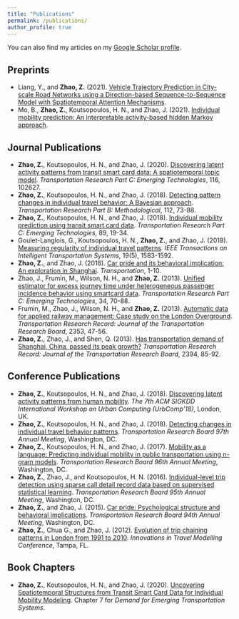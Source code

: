 ```yaml
---
title: "Publications"
permalink: /publications/
author_profile: true
---
```



You can also find my articles on my [Google Scholar profile](https://scholar.google.com/citations?user=71vGYtcAAAAJ).

## Preprints
* Liang, Y., and **Zhao, Z.** (2021). [Vehicle Trajectory Prediction in City-scale Road Networks using a Direction-based Sequence-to-Sequence Model with Spatiotemporal Attention Mechanisms](https://arxiv.org/abs/2106.11175).
* Mo, B., **Zhao, Z.**, Koutsopoulos, H. N., and Zhao, J. (2021). [Individual mobility prediction: An interpretable activity-based hidden Markov approach](https://arxiv.org/abs/2101.03996).


## Journal Publications
* **Zhao, Z.**, Koutsopoulos, H. N., and Zhao, J. (2020). [Discovering latent activity patterns from transit smart card data: A spatiotemporal topic model](https://doi.org/10.1016/j.trc.2020.102627). 
_Transportation Research Part C: Emerging Technologies_, 116, 102627.
* **Zhao, Z.**, Koutsopoulos, H. N., and Zhao, J. (2018). [Detecting pattern changes in individual travel behavior: 
A Bayesian approach](https://doi.org/10.1016/j.trb.2018.03.017). _Transportation Research Part B: Methodological_, 112, 73-88.
* **Zhao, Z.**, Koutsopoulos, H. N., and Zhao, J. (2018). [Individual mobility prediction using transit smart card data](http://dx.doi.org/10.1016/j.trc.2018.01.022).
 _Transportation Research Part C: Emerging Technologies_, 89, 19-34.
* Goulet-Langlois, G., Koutsopoulos, H. N., **Zhao, Z.**, and Zhao, J. (2018). [Measuring regularity of individual travel patterns](https://doi.org/10.1109/TITS.2017.2728704).
 _IEEE Transactions on Intelligent Transportation Systems_, 19(5), 1583-1592.
* **Zhao, Z.**, and Zhao, J. (2018). [Car pride and its behavioral implication: An exploration in Shanghai](https://dx.doi.org/10.1007/s11116-018-9917-0). _Transportation_, 
1-10.
* Zhao, J., Frumin, M., Wilson, N. H., and **Zhao, Z.** (2013). [Unified estimator for excess journey time under 
heterogeneous passenger incidence behavior using smartcard data](https://doi.org/10.1016/j.trc.2013.05.009). _Transportation Research Part C: Emerging Technologies_, 34, 70-88.
* Frumin, M., Zhao, J., Wilson, N. H., and **Zhao, Z.** (2013). [Automatic data for applied railway management: 
Case study on the London Overground](https://doi.org/10.3141/2353-05). _Transportation Research Record: Journal of the Transportation Research Board_, 2353, 47-56.
* **Zhao, Z.**, Zhao, J., and Shen, Q. (2013). [Has transportation demand of Shanghai, China, passed its peak 
growth?](https://doi.org/10.3141/2394-11) _Transportation Research Record: Journal of the Transportation Research Board_, 2394, 85-92.


## Conference Publications
* **Zhao, Z.**, Koutsopoulos, H. N., and Zhao, J. (2018). [Discovering latent activity patterns from human mobility](http://urbcomp.ist.psu.edu/2018/papers/discovering.pdf). _The 7th ACM SIGKDD International Workshop on Urban Computing (UrbComp'18)_, London, UK.
* **Zhao, Z.**, Koutsopoulos, H. N., and Zhao, J. (2018). [Detecting changes in individual travel behavior patterns](https://trid.trb.org/view/1494577). _Transportation Research Board 97th Annual Meeting_, Washington, DC.
* **Zhao, Z.**, Koutsopoulos, H. N., and Zhao, J. (2017). [Mobility as a language: Predicting individual mobility in public transportation using n-gram models](https://trid.trb.org/view/1438738). _Transportation Research Board 96th Annual Meeting_, Washington, DC.
* **Zhao, Z.**, Zhao, J., and Koutsopoulos, H. N. (2016). [Individual-level trip detection using sparse call detail record data based on supervised statistical learning](https://trid.trb.org/view/1393647). _Transportation Research Board 95th Annual Meeting_, Washington, DC.
* **Zhao, Z.**, and Zhao, J. (2015). [Car pride: Psychological structure and behavioral implications](https://trid.trb.org/view/1336944). _Transportation Research Board 94th Annual Meeting_, Washington, DC.
* **Zhao, Z.**, Chua G., and Zhao, J. (2012). [Evolution of trip chaining patterns in London from 1991 to 2010](http://onlinepubs.trb.org/onlinepubs/conferences/2012/4thITM/Papers-R/0117-000122.pdf). _Innovations in Travel Modelling Conference_, Tampa, FL.

## Book Chapters
* **Zhao, Z.**, Koutsopoulos, H. N., and Zhao, J. (2020). [Uncovering Spatiotemporal Structures from Transit Smart Card Data for Individual Mobility Modeling](https://doi.org/10.1016/B978-0-12-815018-4.00007-3). Chapter 7 for _Demand for Emerging Transportation Systems_.
